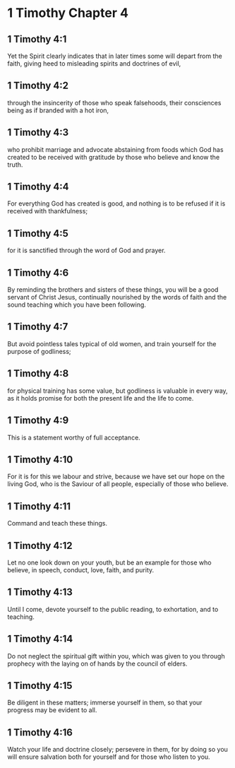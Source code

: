 # 1 Timothy Chapter 4

## 1 Timothy 4:1

Yet the Spirit clearly indicates that in later times some will depart from the faith, giving heed to misleading spirits and doctrines of evil,

## 1 Timothy 4:2

through the insincerity of those who speak falsehoods, their consciences being as if branded with a hot iron,

## 1 Timothy 4:3

who prohibit marriage and advocate abstaining from foods which God has created to be received with gratitude by those who believe and know the truth.

## 1 Timothy 4:4

For everything God has created is good, and nothing is to be refused if it is received with thankfulness;

## 1 Timothy 4:5

for it is sanctified through the word of God and prayer.

## 1 Timothy 4:6

By reminding the brothers and sisters of these things, you will be a good servant of Christ Jesus, continually nourished by the words of faith and the sound teaching which you have been following.

## 1 Timothy 4:7

But avoid pointless tales typical of old women, and train yourself for the purpose of godliness;

## 1 Timothy 4:8

for physical training has some value, but godliness is valuable in every way, as it holds promise for both the present life and the life to come.

## 1 Timothy 4:9

This is a statement worthy of full acceptance.

## 1 Timothy 4:10

For it is for this we labour and strive, because we have set our hope on the living God, who is the Saviour of all people, especially of those who believe.

## 1 Timothy 4:11

Command and teach these things.

## 1 Timothy 4:12

Let no one look down on your youth, but be an example for those who believe, in speech, conduct, love, faith, and purity.

## 1 Timothy 4:13

Until I come, devote yourself to the public reading, to exhortation, and to teaching.

## 1 Timothy 4:14

Do not neglect the spiritual gift within you, which was given to you through prophecy with the laying on of hands by the council of elders.

## 1 Timothy 4:15

Be diligent in these matters; immerse yourself in them, so that your progress may be evident to all.

## 1 Timothy 4:16

Watch your life and doctrine closely; persevere in them, for by doing so you will ensure salvation both for yourself and for those who listen to you.
